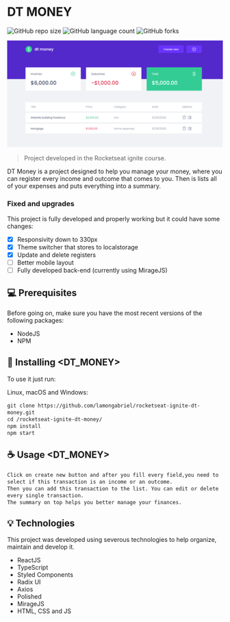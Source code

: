 # DT MONEY

![GitHub repo size](https://img.shields.io/github/repo-size/lamongabriel/rocketseat-ignite-dt-money?style=for-the-badge)
![GitHub language count](https://img.shields.io/github/languages/count/lamongabriel/rocketseat-ignite-dt-money?style=for-the-badge)
![GitHub forks](https://img.shields.io/github/forks/lamongabriel/rocketseat-ignite-dt-money?style=for-the-badge)

<img src="./dtMoney.png" alt="Dtmoney">

> Project developed in the Rocketseat ignite course.

DT Money is a project designed to help you manage your money, where you can register every income and outcome that comes to you. Then is lists all of your expenses and puts everything into a summary.

### Fixed and upgrades

This project is fully developed and properly working but it could have some changes:

- [x] Responsivity down to 330px
- [x] Theme switcher that stores to localstorage
- [x] Update and delete registers
- [ ] Better mobile layout
- [ ] Fully developed back-end (currently using MirageJS)

## 💻 Prerequisites

Before going on, make sure you have the most recent versions of the following packages:

- NodeJS
- NPM

## 🚀 Installing <DT_MONEY>

To use it just run:

Linux, macOS and Windows:

```
git clone https://github.com/lamongabriel/rocketseat-ignite-dt-money.git
cd /rocketseat-ignite-dt-money/
npm install
npm start
```

## ☕ Usage <DT_MONEY>

```
Click on create new button and after you fill every field,you need to select if this transaction is an income or an outcome.
Then you can add this transaction to the list. You can edit or delete every single transaction.
The summary on top helps you better manage your finances.
```

## 💡 Technologies

This project was developed using severous technologies to help organize, maintain and develop it.

- ReactJS
- TypeScript
- Styled Components
- Radix UI
- Axios
- Polished
- MirageJS
- HTML, CSS and JS
